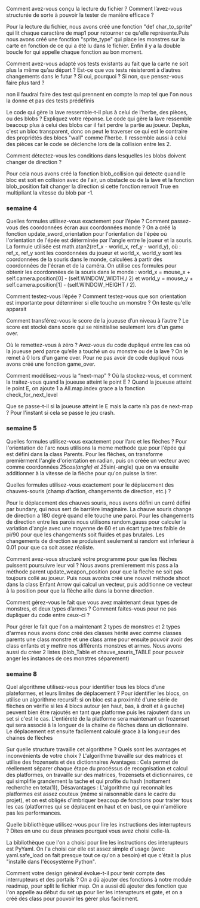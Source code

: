 Comment avez-vous conçu la lecture du fichier ? Comment l’avez-vous structurée de sorte à pouvoir la tester de manière efficace ?

Pour la lecture du fichier, nous avons créé une fonction "def char_to_sprite" qui lit chaque caractère de map1 pour retourner ce qu'elle représente.Puis nous avons créé une fonction "sprite_type" qui place les monstres sur la carte en fonction de ce qui a été lu dans le fichier. Enfin il y a la double boucle for qui appelle chaque fonction au bon moment.

Comment avez-vous adapté vos tests existants au fait que la carte ne soit plus la même qu’au départ ? Est-ce que vos tests résisteront à d’autres changements dans le futur ? Si oui, pourquoi ? Si non, que pensez-vous faire plus tard ?

non il faudrai faire des test qui prennent en compte la map tel que l'on nous la donne et pas des tests prédéfinis

Le code qui gère la lave ressemble-t-il plus à celui de l’herbe, des pièces, ou des blobs ? Expliquez votre réponse.
Le code qui gère la lave ressemble beacoup plus à celui des blobs car il fait perdre la partie au joueur. Deplus, c'est un bloc transparent, donc on peut le traverser ce qui est le contraire des propriétés des blocs "wall" comme l'herbe. Il ressemble aussi à celui des pièces car le code se déclenche lors de la collision entre les 2.

Comment détectez-vous les conditions dans lesquelles les blobs doivent changer de direction ?

Pour cela nous avons créé la fonction blob_collision qui detecte quand le bloc est soit en collision avec de l'air, un obstacle ou de la lave et la fonction blob_position fait changer la direction si cette fonction renvoit True en multipliant la vitesse du blob par -1.

### semaine 4

Quelles formules utilisez-vous exactement pour l’épée ? Comment passez-vous des coordonnées écran aux coordonnées monde ?
On a créé la fonction update_sword_orientation pour l'orientation de l'épée où l'orientation de l'épée est déterminée par l'angle entre le joueur et la souris. La formule utilisée est math.atan2(ref_x - world_x, ref_y - world_y), où : ref_x, ref_y sont les coordonnées du joueur et world_x, world_y sont les coordonnées de la souris dans le monde, calculées à partir des coordonnées de l'écran et de la caméra.
On utilise ces formules pour obtenir les coordonnées de la souris dans le monde : world_x = mouse_x + self.camera.position[0] - (self.WINDOW_WIDTH / 2) et world_y = mouse_y + self.camera.position[1] - (self.WINDOW_HEIGHT / 2).

Comment testez-vous l’épée ? Comment testez-vous que son orientation est importante pour déterminer si elle touche un monstre ?
On teste qu'elle apparait 

Comment transférez-vous le score de la joueuse d’un niveau à l’autre ?
Le score est stocké dans score qui se réinitialise seulement lors d'un game over.

Où le remettez-vous à zéro ? Avez-vous du code dupliqué entre les cas où la joueuse perd parce qu’elle a touché un ou monstre ou de la lave ?
On le remet à 0 lors d'un game over. Pour ne pas avoir de code dupliqué nous avons créé une fonction game_over.

Comment modélisez-vous la “next-map” ? Où la stockez-vous, et comment la traitez-vous quand la joueuse atteint le point E ?
Quand la joueuse atteint le point E, on ajoute 1 a All.map.index grace a la fonction check_for_next_level

Que se passe-t-il si la joueuse atteint le E mais la carte n’a pas de next-map ?
Pour l'instant si cela se passe le jeu crash.

### semaine 5

Quelles formules utilisez-vous exactement pour l’arc et les flèches ?
Pour l'orientation de l'arc nous utilisons la meme methode que pour l'épée qui est défini dans la class Parents.
Pour les flèches, on transforme premièrment l'angle d'orientation en radian, puis on créée un vecteur avec comme coordonnées 25*cos(angle) et 25*sin(-angle) que on va ensuite additionner à la vitesse de la flèche pour qu'on puisse la tirer.

Quelles formules utilisez-vous exactement pour le déplacement des chauves-souris (champ d’action, changements de direction, etc.) ?

Pour le déplacement des chauves souris, nous avons défini un carré défini par bundary, qui nous sert de barrière imaginaire. La chauve souris change de direction a 180 degré quand elle touche une paroi. Pour les changements de direction entre les parois nous utilisons random.gauss pour calculer la variation d'angle avec une moyenne de 60 et un écart type tres faible de pi/90 pour que les changements soit fluides et pas brutales. Les changements de direction se produisent seulement si random est inferieur à 0.01 pour que ca soit assez réaliste.

Comment avez-vous structuré votre programme pour que les flèches puissent poursuivre leur vol ?
Nous avons premierement mis pass a la méthode parent update_weapon_position pour que la fleche ne soit pas toujours collé au joueur. Puis nous avonbs créé une nouvel méthode shoot dans la class Enfant Arrow qui calcul un vecteur, puis additionne ce vecteur à la position pour que la flèche aille dans la bonne direction.

Comment gérez-vous le fait que vous avez maintenant deux types de monstres, et deux types d’armes ? Comment faites-vous pour ne pas dupliquer du code entre ceux-ci ?

Pour gérer le fait que l'on a maintenant 2 types de monstres et 2 types d'armes nous avons donc créé des classes hérité avec comme classes parents une class monstre et une class arme pour ensuite pouvoir avoir des class enfants et y mettre nos différents monstres et armes. Nous avons aussi du créer 2 listes (blob_Table et chauve_souris_TABLE pour pouvoir anger les instances de ces monstres séparement)

### semaine 8
Quel algorithme utilisez-vous pour identifier tous les blocs d’une plateformes, et leurs limites de déplacement ?
Pour identifier les blocs, on utilise un algorithme recursif: si on bloc est a proximité d'une série de flèches on vérifie si les 4 blocs autour (en haut, bas, à droit et à gauche) peuvent bien être rajoutés en tant que platforme puis les rajoutent dans un set si c'est le cas. L'entiéreté de la platforme sera maintenant un frozenset qui sera associé à la longuer de la chaine de flèches dans un dictionnaire. Le déplacement est ensuite facilement calculé grace à la longueur des chaines de flèches

Sur quelle structure travaille cet algorithme ? Quels sont les avantages et inconvénients de votre choix ?
L'algorithme travaille sur des matrices et utilise des frozensets et des dictionnaires
Avantages : Cela permet de réellement séparer chaque étape du procéssus de recognisation et calcul des platformes, on travaille sur des matrices, frozensets et dictionnaires, ce qui simplifie grandement la tache et qui profite du hash (nottament recherche en teta(1)), 
Désavantages : L'algorithme qui reconnait les platformes est assez couteux (même si raisonnable dans le cadre du projet), et on est obligés d'imbriquer beacoup de fonctions pour traiter tous les cas (platformes qui se déplacent en haut et en bas), ce qui n'améliore pas les performances.

Quelle bibliothèque utilisez-vous pour lire les instructions des interrupteurs ? Dites en une ou deux phrases pourquoi vous avez choisi celle-là.

La bibliothèque que l'on a choisi pour lire les instructions des interupteurs est PyYaml. On l'a choisi car elle est assez simple d'usage (avec yaml.safe_load on fait presque tout ce qu'on a besoin) et que c'était la plus "installé dans l'écosystème Python".

Comment votre design général évolue-t-il pour tenir compte des interrupteurs et des portails ?
On a dû ajouter des fonctions à  notre module readmap, pour split le fichier map. On a aussi dû ajouter des fonction que l'on appelle au début du set up pour lier les interupteurs et gate, et on a créé des class pour pouvoir les gérer plus facilement.

